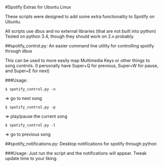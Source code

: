 #Spotify Extras for Ubuntu Linux

These scripts were designed to add some extra functionality to Spotify on Ubuntu. 

All scripts use dbus and no external libraries (that are not built into python) Tested on python 3.4, though they should work on 2.x probably.

##spotify_control.py: An easier command line utility for controlling spotify through dbus

This can be used to more easily map Multimedia Keys or other things to song controls. 
(I personally have Super+Q for previous, Super+W for pause, and Super+E for next)

###Usage:

```
$ spotify_control.py -n
```
=> go to next song
```
$ spotify_control.py -p
```
=> play/pause the current song
```
$ spotify_control.py -l 
```

=> go to previous song

##spotify_notifications.py: Desktop notifications for spotify through python

###Usage:
	Just run the script and the notifications will appear. Tweak update time to your liking.
